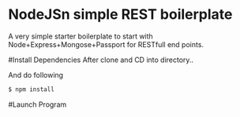 # NodeJSn simple REST boilerplate

A very simple starter boilerplate to start with Node+Express+Mongose+Passport for RESTfull end points.

#Install Dependencies
  After clone and CD into directory..
  
  And do following

  ```bash
  $ npm install
  ```
#Launch Program